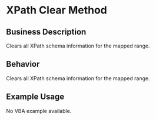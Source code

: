 # XPath Clear Method

## Business Description
Clears all XPath schema information for the mapped range.

## Behavior
Clears all XPath schema information for the mapped range.

## Example Usage
No VBA example available.